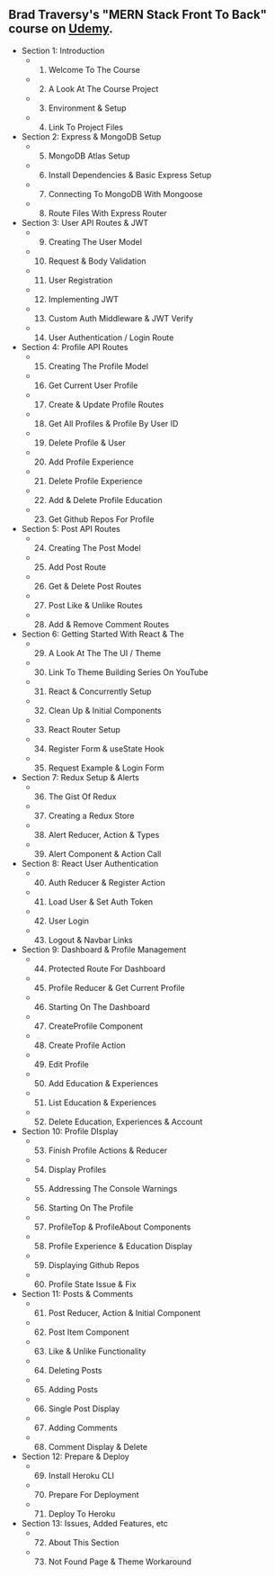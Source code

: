 ## Brad Traversy's "MERN Stack Front To Back" course on [Udemy](https://www.udemy.com/mern-stack-front-to-back/?couponCode=TRAVERSYMEDIA).

- Section 1: Introduction
  - 1.  Welcome To The Course
  - 2.  A Look At The Course Project
  - 3.  Environment & Setup
  - 4.  Link To Project Files
- Section 2: Express & MongoDB Setup
  - 5.  MongoDB Atlas Setup
  - 6.  Install Dependencies & Basic Express Setup
  - 7.  Connecting To MongoDB With Mongoose
  - 8.  Route Files With Express Router
- Section 3: User API Routes & JWT
  - 9.  Creating The User Model
  - 10. Request & Body Validation
  - 11. User Registration
  - 12. Implementing JWT
  - 13. Custom Auth Middleware & JWT Verify
  - 14. User Authentication / Login Route
- Section 4: Profile API Routes
  - 15. Creating The Profile Model
  - 16. Get Current User Profile
  - 17. Create & Update Profile Routes
  - 18. Get All Profiles & Profile By User ID
  - 19. Delete Profile & User
  - 20. Add Profile Experience
  - 21. Delete Profile Experience
  - 22. Add & Delete Profile Education
  - 23. Get Github Repos For Profile
- Section 5: Post API Routes
  - 24. Creating The Post Model
  - 25. Add Post Route
  - 26. Get & Delete Post Routes
  - 27. Post Like & Unlike Routes
  - 28. Add & Remove Comment Routes
- Section 6: Getting Started With React & The
  - 29. A Look At The The UI / Theme
  - 30. Link To Theme Building Series On YouTube
  - 31. React & Concurrently Setup
  - 32. Clean Up & Initial Components
  - 33. React Router Setup
  - 34. Register Form & useState Hook
  - 35. Request Example & Login Form
- Section 7: Redux Setup & Alerts
  - 36. The Gist Of Redux
  - 37. Creating a Redux Store
  - 38. Alert Reducer, Action & Types
  - 39. Alert Component & Action Call
- Section 8: React User Authentication
  - 40. Auth Reducer & Register Action
  - 41. Load User & Set Auth Token
  - 42. User Login
  - 43. Logout & Navbar Links
- Section 9: Dashboard & Profile Management
  - 44. Protected Route For Dashboard
  - 45. Profile Reducer & Get Current Profile
  - 46. Starting On The Dashboard
  - 47. CreateProfile Component
  - 48. Create Profile Action
  - 49. Edit Profile
  - 50. Add Education & Experiences
  - 51. List Education & Experiences
  - 52. Delete Education, Experiences & Account
- Section 10: Profile DIsplay
  - 53. Finish Profile Actions & Reducer
  - 54. Display Profiles
  - 55. Addressing The Console Warnings
  - 56. Starting On The Profile
  - 57. ProfileTop & ProfileAbout Components
  - 58. Profile Experience & Education Display
  - 59. Displaying Github Repos
  - 60. Profile State Issue & Fix
- Section 11: Posts & Comments
  - 61. Post Reducer, Action & Initial Component
  - 62. Post Item Component
  - 63. Like & Unlike Functionality
  - 64. Deleting Posts
  - 65. Adding Posts
  - 66. Single Post Display
  - 67. Adding Comments
  - 68. Comment Display & Delete
- Section 12: Prepare & Deploy
  - 69. Install Heroku CLI
  - 70. Prepare For Deployment
  - 71. Deploy To Heroku
- Section 13: Issues, Added Features, etc
  - 72. About This Section
  - 73. Not Found Page & Theme Workaround
